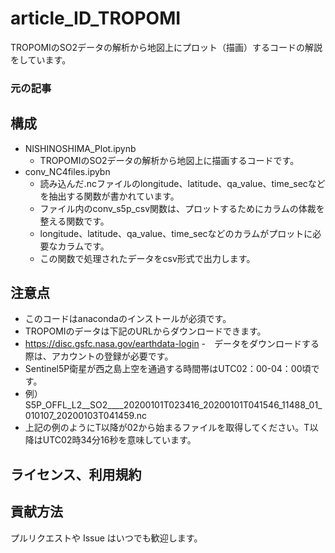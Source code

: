 # article_ID_TROPOMI
TROPOMIのSO2データの解析から地図上にプロット（描画）するコードの解説をしています。


### 元の記事

## 構成
- NISHINOSHIMA_Plot.ipynb
    - TROPOMIのSO2データの解析から地図上に描画するコードです。
- conv_NC4files.ipybn
    - 読み込んだ.ncファイルのlongitude、latitude、qa_value、time_secなどを抽出する関数が書かれています。
    - ファイル内のconv_s5p_csv関数は、プロットするためにカラムの体裁を整える関数です。
    - longitude、latitude、qa_value、time_secなどのカラムがプロットに必要なカラムです。
    - この関数で処理されたデータをcsv形式で出力します。
    
## 注意点
- このコードはanacondaのインストールが必須です。
- TROPOMIのデータは下記のURLからダウンロードできます。
-  https://disc.gsfc.nasa.gov/earthdata-login
-　データをダウンロードする際は、アカウントの登録が必要です。
- Sentinel5P衛星が西之島上空を通過する時間帯はUTC02：00-04：00頃です。
- 例）S5P_OFFL_L2__SO2____20200101T023416_20200101T041546_11488_01_010107_20200103T041459.nc
- 上記の例のようにT以降が02から始まるファイルを取得してください。T以降はUTC02時34分16秒を意味しています。

## ライセンス、利用規約

## 貢献方法
プルリクエストや Issue はいつでも歓迎します。
